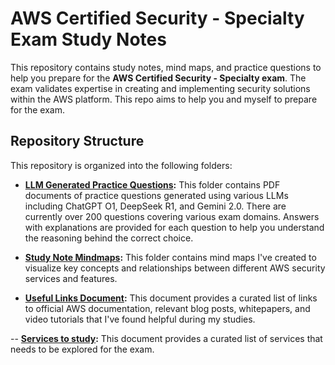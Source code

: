 # AWS Certified Security - Specialty Exam Study Notes

This repository contains study notes, mind maps, and practice questions to help you prepare for the **AWS Certified Security - Specialty exam**. The exam validates expertise in creating and implementing security solutions within the AWS platform. This repo aims to help you and myself to prepare for the exam.

## Repository Structure

This repository is organized into the following folders:

- **[LLM Generated Practice Questions](llm_generated_questions/):** This folder contains PDF documents of practice questions generated using various LLMs including ChatGPT O1, DeepSeek R1, and Gemini 2.0. There are currently over 200 questions covering various exam domains. Answers with explanations are provided for each question to help you understand the reasoning behind the correct choice.

- **[Study Note Mindmaps](mindmaps/):** This folder contains mind maps I've created to visualize key concepts and relationships between different AWS security services and features.

- **[Useful Links Document](useful_links.md):** This document provides a curated list of links to official AWS documentation, relevant blog posts, whitepapers, and video tutorials that I've found helpful during my studies.

-- **[Services to study](services_to_study.md):** This document provides a curated list of services that needs to be explored for the exam.
